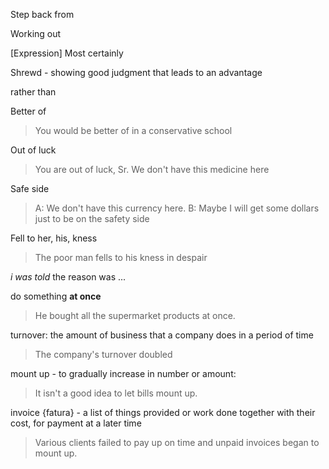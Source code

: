 


Step back from

Working out

[Expression] Most certainly

Shrewd - showing good judgment that leads to an advantage
> 

rather than
>

Better of
> You would be better of in a conservative school

Out of luck
> You are out of luck, Sr. We don't have this medicine here 
> 

Safe side
> A: We don't have this currency here. 
> B: Maybe I will get some dollars just to be on the safety side

Fell to her, his, kness
> The poor man fells to his kness in despair

*i was told* the reason was ...

do something **at once**
> He bought all the supermarket products at  once.

turnover: the amount of business that a company does in a period of time
> The company's turnover doubled

mount up - to gradually increase in number or amount:
> It isn't a good idea to let bills mount up.

invoice {fatura} - a list of things provided or work done together with their cost, for payment at a later time
> Various clients failed to pay up on time and unpaid invoices began to mount up.



